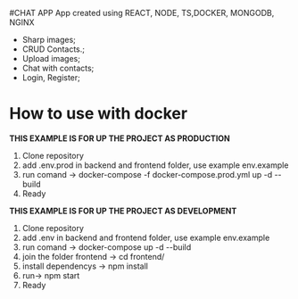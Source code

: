 #CHAT APP
App created using  REACT, NODE, TS,DOCKER, MONGODB, NGINX

- Sharp images;
- CRUD Contacts.;
- Upload images;
- Chat with contacts;
- Login, Register;

# How to use with docker
**THIS EXAMPLE IS FOR UP THE PROJECT AS PRODUCTION**
1. Clone repository
2. add .env.prod in backend and frontend folder, use example env.example
3. run comand -> docker-compose -f docker-compose.prod.yml up -d --build
4. Ready

**THIS EXAMPLE IS FOR UP THE PROJECT AS DEVELOPMENT**
1. Clone repository
2. add .env in backend and frontend folder, use example env.example
3. run comand -> docker-compose up -d --build
4. join the folder frontend -> cd frontend/
5. install dependencys -> npm install
6. run-> npm start
7. Ready